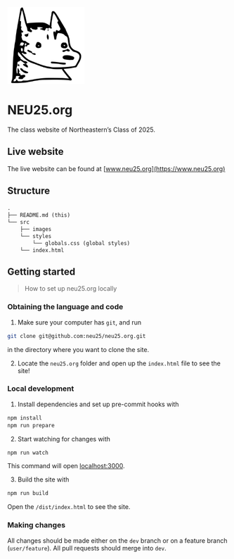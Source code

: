 <img src="src/images/hoosky.png" alt="Hoosky" width="175px" /><br />

# NEU25.org

The class website of Northeastern’s Class of 2025.

## Live website

The live website can be found at [www.neu25.org](https://www.neu25.org)

## Structure

```
.
├── README.md (this)
└── src
    ├── images
    └── styles
        └── globals.css (global styles)
    └── index.html
```

## Getting started

> How to set up neu25.org locally

### Obtaining the language and code

1. Make sure your computer has `git`, and run

```bash
git clone git@github.com:neu25/neu25.org.git
```

in the directory where you want to clone the site.

2. Locate the `neu25.org` folder and open up the `index.html` file to see the site!

### Local development

1. Install dependencies and set up pre-commit hooks with

```bash
npm install
npm run prepare
```

2. Start watching for changes with

```bash
npm run watch
```

This command will open [localhost:3000](http://localhost:3000/).

3. Build the site with

```bash
npm run build
```

Open the `/dist/index.html` to see the site.

### Making changes

All changes should be made either on the `dev` branch or on a feature branch (`user/feature`). All pull requests should merge into `dev`.
